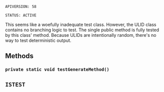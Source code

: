 `APIVERSION: 58`

`STATUS: ACTIVE`

This seems like a woefully inadequate test class.
However, the ULID class contains no branching logic to test.
The single public method is fully tested by this class' method.
Because ULIDs are intentionally random, there's no way to test
deterministic output.

## Methods

### `private static void testGenerateMethod()`

## `ISTEST`
